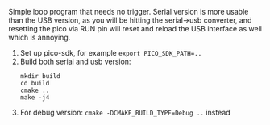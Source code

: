 Simple loop program that needs no trigger. Serial version is more usable than the USB version, as you will be hitting the serial->usb converter, and resetting the pico via RUN pin will reset and reload the USB interface as well which is annoying.

1. Set up pico-sdk, for example `export PICO_SDK_PATH=..`
2. Build both serial and usb version:
    ```
    mkdir build
    cd build
    cmake ..
    make -j4
    ```
3. For debug version: `cmake -DCMAKE_BUILD_TYPE=Debug ..` instead
